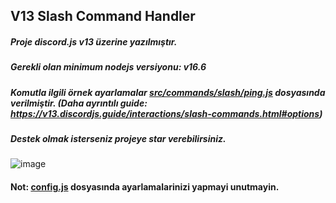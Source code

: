 ## V13 Slash Command Handler
##### Proje discord.js v13 üzerine yazılmıştır.
##### Gerekli olan minimum nodejs versiyonu: v16.6
##### Komutla ilgili örnek ayarlamalar [src/commands/slash/ping.js](https://github.com/memte/v13-slash-command-handler/blob/es6/src/commands/slash/ping.js) dosyasında verilmiştir. (Daha ayrıntılı guide: https://v13.discordjs.guide/interactions/slash-commands.html#options)
##### Destek olmak isterseniz projeye star verebilirsiniz.
 
![image](https://user-images.githubusercontent.com/63320170/175336722-373eaf92-1454-4bce-b97c-e8a629c2628e.png)

#### Not: [config.js](https://github.com/memte/v13-slash-command-handler/blob/es6/src/config.js) dosyasında ayarlamalarinizi yapmayi unutmayin.

